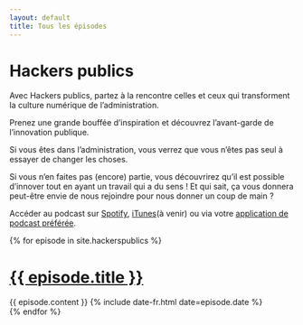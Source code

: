 ```yaml
---
layout: default
title: Tous les épisodes
---
```


<h1 class="post-title">Hackers publics</h1>

Avec Hackers publics, partez à la rencontre celles et ceux qui transforment la culture numérique de l’administration.

Prenez une grande bouffée d’inspiration et découvrez l’avant-garde de l’innovation publique.

Si vous êtes dans l’administration, vous verrez que vous n’êtes pas seul à essayer de changer les choses.

Si vous n’en faites pas (encore) partie, vous découvrirez qu’il est possible d’innover tout en ayant un travail qui a du sens ! Et qui sait, ça vous donnera peut-être envie de nous rejoindre pour nous donner un coup de main ?

Accéder au podcast sur <a href="https://open.spotify.com/show/17E4Bxj2VOnE4esRGJ5yAg?si=yl3yH7zpQ3ePml-juvNFpw">Spotify</a>, <a href="">iTunes</a>(à venir) ou via votre <a href="{{ site.url }}/hackerspublics.rss">application de podcast préférée</a>.

<div class="posts">
  {% for episode in site.hackerspublics %}
  <div class="post">
    <h1 class="post-title">
      <a href="{{ episode.url }}">
        {{ episode.title }}
      </a>
    </h1>
    {{ episode.content }}
    <span class="post-date">{% include date-fr.html date=episode.date %}</span>
  </div>
  {% endfor %}
</div>
